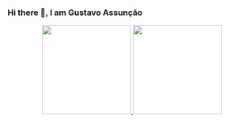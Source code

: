### Hi there 👋, I am Gustavo Assunção

<div align="center">
  <a href="https://github.com/gustavogk">
  <img height="180em" src="https://github-readme-stats.vercel.app/api?username=gustavogk&show_icons=true&theme=tokyonight&include_all_commits=true&count_private=true"/>
  <img height="180em" src="https://github-readme-stats.vercel.app/api/top-langs/?username=gustavogk&layout=compact&langs_count=7&theme=tokyonight"/>
</div>

